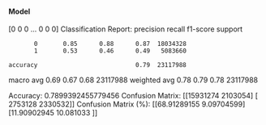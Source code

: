 #### Model
[0 0 0 ... 0 0 0]
Classification Report:
              precision    recall  f1-score   support

           0       0.85      0.88      0.87  18034328
           1       0.53      0.46      0.49   5083660

    accuracy                           0.79  23117988
   macro avg       0.69      0.67      0.68  23117988
weighted avg       0.78      0.79      0.78  23117988

Accuracy: 0.7899392455779456
Confusion Matrix:
[[15931274  2103054]
 [ 2753128  2330532]]
Confusion Matrix (%):
[[68.91289155  9.09704599]
 [11.90902945 10.081033  ]]
